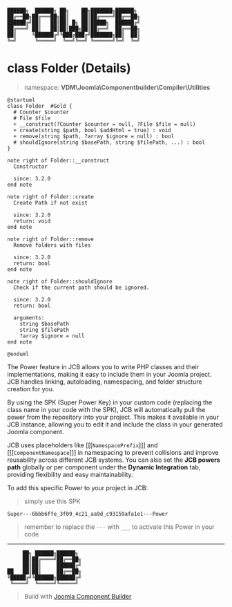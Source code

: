 ```
██████╗  ██████╗ ██╗    ██╗███████╗██████╗
██╔══██╗██╔═══██╗██║    ██║██╔════╝██╔══██╗
██████╔╝██║   ██║██║ █╗ ██║█████╗  ██████╔╝
██╔═══╝ ██║   ██║██║███╗██║██╔══╝  ██╔══██╗
██║     ╚██████╔╝╚███╔███╔╝███████╗██║  ██║
╚═╝      ╚═════╝  ╚══╝╚══╝ ╚══════╝╚═╝  ╚═╝
```
# class Folder (Details)
> namespace: **VDM\Joomla\Componentbuilder\Compiler\Utilities**

```uml
@startuml
class Folder  #Gold {
  # Counter $counter
  # File $file
  + __construct(?Counter $counter = null, ?File $file = null)
  + create(string $path, bool $addHtml = true) : void
  + remove(string $path, ?array $ignore = null) : bool
  # shouldIgnore(string $basePath, string $filePath, ...) : bool
}

note right of Folder::__construct
  Constructor

  since: 3.2.0
end note

note right of Folder::create
  Create Path if not exist

  since: 3.2.0
  return: void
end note

note right of Folder::remove
  Remove folders with files

  since: 3.2.0
  return: bool
end note

note right of Folder::shouldIgnore
  Check if the current path should be ignored.

  since: 3.2.0
  return: bool
  
  arguments:
    string $basePath
    string $filePath
    ?array $ignore = null
end note
 
@enduml
```

The Power feature in JCB allows you to write PHP classes and their implementations, making it easy to include them in your Joomla project. JCB handles linking, autoloading, namespacing, and folder structure creation for you.

By using the SPK (Super Power Key) in your custom code (replacing the class name in your code with the SPK), JCB will automatically pull the power from the repository into your project. This makes it available in your JCB instance, allowing you to edit it and include the class in your generated Joomla component.

JCB uses placeholders like [[[`NamespacePrefix`]]] and [[[`ComponentNamespace`]]] in namespacing to prevent collisions and improve reusability across different JCB systems. You can also set the **JCB powers path** globally or per component under the **Dynamic Integration** tab, providing flexibility and easy maintainability.

To add this specific Power to your project in JCB:

> simply use this SPK
```
Super---6bbb6ffe_3f09_4c21_aa9d_c93159afa1e1---Power
```
> remember to replace the `---` with `___` to activate this Power in your code

---
```
     ██╗ ██████╗██████╗
     ██║██╔════╝██╔══██╗
     ██║██║     ██████╔╝
██   ██║██║     ██╔══██╗
╚█████╔╝╚██████╗██████╔╝
 ╚════╝  ╚═════╝╚═════╝
```
> Build with [Joomla Component Builder](https://git.vdm.dev/joomla/Component-Builder)

